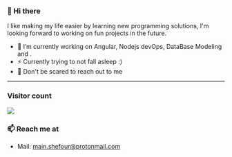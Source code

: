 ### 👋 Hi there 
I like making my life easier by learning new programming solutions, I'm looking forward to working on fun projects in the future.

- 🔭 I’m currently working on Angular, Nodejs devOps, DataBase Modeling and .
- ⚡ Currently trying to not fall asleep :)
- 💬 Don't be scared to reach out to me

<hr />

### Visitor count
<img src="https://profile-counter.glitch.me/shefour/count.svg" />

### 📫 Reach me at 
- Mail: main.shefour@protonmail.com
